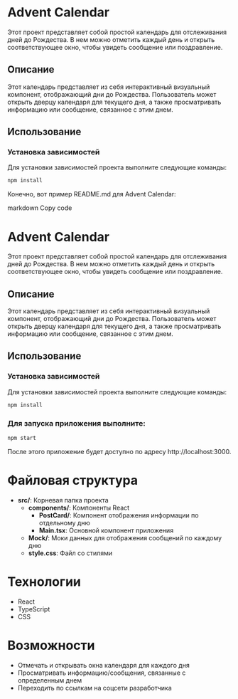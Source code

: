 # Advent Calendar

Этот проект представляет собой простой календарь для отслеживания дней до Рождества. В нем можно отметить каждый день и открыть соответствующее окно, чтобы увидеть сообщение или поздравление.

## Описание

Этот календарь представляет из себя интерактивный визуальный компонент, отображающий дни до Рождества. Пользователь может открыть дверцу календаря для текущего дня, а также просматривать информацию или сообщение, связанное с этим днем.

## Использование

### Установка зависимостей

Для установки зависимостей проекта выполните следующие команды:

```bash
npm install
```

Конечно, вот пример README.md для Advent Calendar:

markdown
Copy code

# Advent Calendar

Этот проект представляет собой простой календарь для отслеживания дней до Рождества. В нем можно отметить каждый день и открыть соответствующее окно, чтобы увидеть сообщение или поздравление.

## Описание

Этот календарь представляет из себя интерактивный визуальный компонент, отображающий дни до Рождества. Пользователь может открыть дверцу календаря для текущего дня, а также просматривать информацию или сообщение, связанное с этим днем.

## Использование

### Установка зависимостей

Для установки зависимостей проекта выполните следующие команды:

```bash
npm install
```

### Для запуска приложения выполните:

```bash
npm start
```

После этого приложение будет доступно по адресу http://localhost:3000.

# Файловая структура

- **src/**: Корневая папка проекта
  - **components/**: Компоненты React
    - **PostCard/**: Компонент отображения информации по отдельному дню
    - **Main.tsx**: Основной компонент приложения
  - **Mock/**: Моки данных для отображения сообщений по каждому дню
  - **style.css**: Файл со стилями

# Технологии

- React
- TypeScript
- CSS

# Возможности

- Отмечать и открывать окна календаря для каждого дня
- Просматривать информацию/сообщения, связанные с определенным днем
- Переходить по ссылкам на соцсети разработчика
